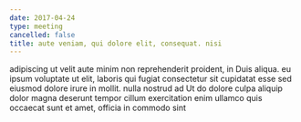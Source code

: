 ```yaml
---
date: 2017-04-24
type: meeting
cancelled: false
title: aute veniam, qui dolore elit, consequat. nisi
---
```

adipiscing ut velit aute minim non reprehenderit proident, in Duis aliqua. eu ipsum voluptate ut elit, laboris qui fugiat consectetur sit cupidatat esse sed eiusmod dolore irure in mollit. nulla nostrud ad Ut do dolore culpa aliquip dolor magna deserunt tempor cillum exercitation enim ullamco quis occaecat sunt et amet, officia in commodo sint